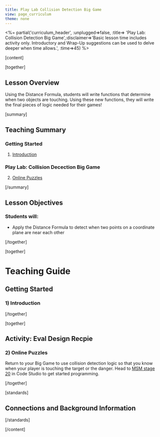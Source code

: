 ```yaml
---
title: Play Lab Collision Detection Big Game
view: page_curriculum
theme: none
---
```



<%= partial('curriculum_header', :unplugged=>false, :title=> 'Play Lab: Collision Detection Big Game',:disclaimer=>'Basic lesson time includes activity only. Introductory and Wrap-Up suggestions can be used to delve deeper when time allows.', :time=>45) %>

[content]

[together]

## Lesson Overview

Using the Distance Formula, students will write functions that determine when two objects are touching. Using these new functions, they will write the final pieces of logic needed for their games!

[summary]

## Teaching Summary
### **Getting Started**
 
1) [Introduction](#GetStarted)  

### **Play Lab: Collision Decection Big Game**  

2) [Online Puzzles](#Activity1)

[/summary]

## Lesson Objectives 
### Students will:

- Apply the Distance Formula to detect when two points on a coordinate plane are near each other

[/together]

[together]

# Teaching Guide

## Getting Started


### <a name="GetStarted"></a> 1) Introduction



[/together]

[together]

## Activity: Eval Design Recpie
### <a name="Activity1"></a> 2) Online Puzzles

Return to your Big Game to use collision detection logic so that you know when your player is touching the target or the danger. Head to [MSM stage 20](http://studio.code.org/s/msm/stage/20/puzzle/1) in Code Studio to get started programming.

[/together]


[standards]

## Connections and Background Information




[/standards]

[/content]

<link rel="stylesheet" type="text/css" href="../docs/morestyle.css"/>
